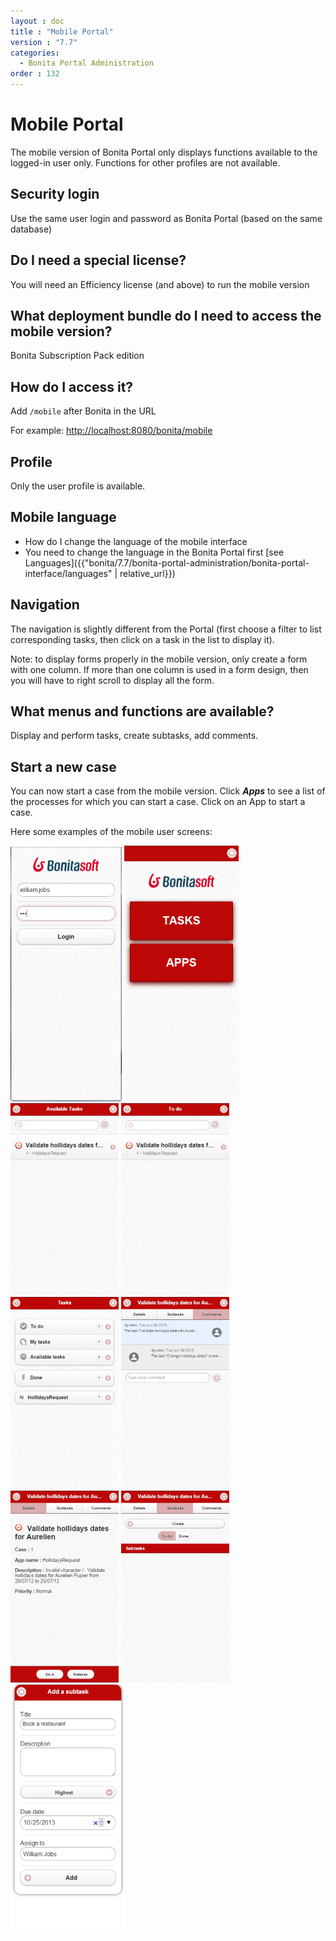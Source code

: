 ```yaml
---
layout : doc
title : "Mobile Portal"
version : "7.7"
categories:
  - Bonita Portal Administration
order : 132
---
```

# Mobile Portal

The mobile version of Bonita Portal only displays functions available to the logged-in user only. Functions for other profiles are not available.

## Security login

Use the same user login and password as Bonita Portal (based on the same database)

## Do I need a special license?

You will need an Efficiency license (and above) to run the mobile version

## What deployment bundle do I need to access the mobile version?

Bonita Subscription Pack edition

## How do I access it?

Add `/mobile` after Bonita in the URL

For example: [http://localhost:8080/bonita/mobile](http://localhost:8080/bonita/mobile)

## Profile

Only the user profile is available.

## Mobile language

* How do I change the language of the mobile interface
* You need to change the language in the Bonita Portal first
[see Languages]({{"bonita/7.7/bonita-portal-administration/bonita-portal-interface/languages" | relative_url}})

## Navigation

The navigation is slightly different from the Portal (first choose a filter to list corresponding tasks, then click on a task in the list to display it).

Note: to display forms properly in the mobile version, only create a form with one column. If more than one column is used in a form design, then you will have to right scroll to display all the form.

## What menus and functions are available?

Display and perform tasks, create subtasks, add comments.

## Start a new case

You can now start a case from the mobile version. Click **_Apps_** to see a list of the processes for which you can start a case. Click on an App to start a case.

Here some examples of the mobile user screens:

![Mobile_interface](images/images-6_0/mobile7.x_0.login.png) ![Mobile_interface](images/images-6_0/mobile7.x_1b.tasksapps.png) ![Mobile_interface](images/images-6_0/mobile7.x_2.available.png) ![Mobile_interface](images/images-6_0/mobile7.x_3.todo.png) ![Mobile_interface](images/images-6_0/mobile7.x_4.tasks.png) ![Mobile_interface](images/images-6_0/mobile7.x_7.step1_comments.png) ![Mobile_interface](images/images-6_0/mobile7.x_8.step1_details.png) ![Mobile_interface](images/images-6_0/mobile7.x_9.step1_subtasks.png) ![Mobile_interface](images/images-6_0/mobile7.x_6.addsubtask2.png)
